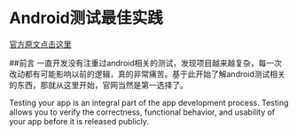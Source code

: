 # Android测试最佳实践

[官方原文点击这里](http://developer.android.com/intl/zh-cn/training/testing/index.html)

##前言
一直开发没有注重过android相关的测试，发现项目越来越复杂，每一次改动都有可能影响以前的逻辑，真的非常痛苦。基于此开始了解android测试相关的东西，那就从这里开始，官网当然是第一选择了。


Testing your app is an integral part of the app development process. Testing allows you to verify the correctness, functional behavior, and usability of your app before it is released publicly.



